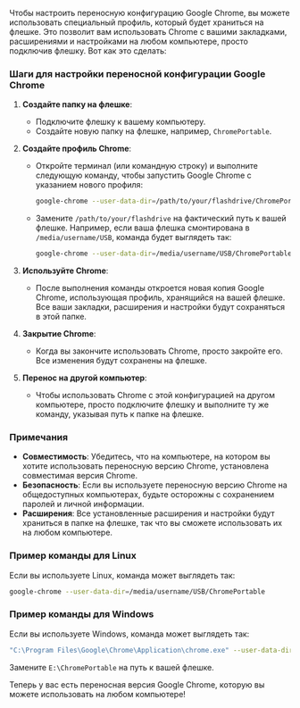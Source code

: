 Чтобы настроить переносную конфигурацию Google Chrome, вы можете использовать специальный профиль, который будет храниться на флешке. Это позволит вам использовать Chrome с вашими закладками, расширениями и настройками на любом компьютере, просто подключив флешку. Вот как это сделать:

### Шаги для настройки переносной конфигурации Google Chrome

1. **Создайте папку на флешке**:
   - Подключите флешку к вашему компьютеру.
   - Создайте новую папку на флешке, например, `ChromePortable`.

2. **Создайте профиль Chrome**:
   - Откройте терминал (или командную строку) и выполните следующую команду, чтобы запустить Google Chrome с указанием нового профиля:
     ```bash
     google-chrome --user-data-dir=/path/to/your/flashdrive/ChromePortable
     ```
   - Замените `/path/to/your/flashdrive` на фактический путь к вашей флешке. Например, если ваша флешка смонтирована в `/media/username/USB`, команда будет выглядеть так:
     ```bash
     google-chrome --user-data-dir=/media/username/USB/ChromePortable
     ```

3. **Используйте Chrome**:
   - После выполнения команды откроется новая копия Google Chrome, использующая профиль, хранящийся на вашей флешке. Все ваши закладки, расширения и настройки будут сохраняться в этой папке.

4. **Закрытие Chrome**:
   - Когда вы закончите использовать Chrome, просто закройте его. Все изменения будут сохранены на флешке.

5. **Перенос на другой компьютер**:
   - Чтобы использовать Chrome с этой конфигурацией на другом компьютере, просто подключите флешку и выполните ту же команду, указывая путь к папке на флешке.

### Примечания

- **Совместимость**: Убедитесь, что на компьютере, на котором вы хотите использовать переносную версию Chrome, установлена совместимая версия Chrome.
- **Безопасность**: Если вы используете переносную версию Chrome на общедоступных компьютерах, будьте осторожны с сохранением паролей и личной информации.
- **Расширения**: Все установленные расширения и настройки будут храниться в папке на флешке, так что вы сможете использовать их на любом компьютере.

### Пример команды для Linux

Если вы используете Linux, команда может выглядеть так:

```bash
google-chrome --user-data-dir=/media/username/USB/ChromePortable
```

### Пример команды для Windows

Если вы используете Windows, команда может выглядеть так:

```bash
"C:\Program Files\Google\Chrome\Application\chrome.exe" --user-data-dir="E:\ChromePortable"
```

Замените `E:\ChromePortable` на путь к вашей флешке.

Теперь у вас есть переносная версия Google Chrome, которую вы можете использовать на любом компьютере!